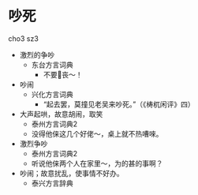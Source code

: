 # 吵死
cho3 sz3
+ 激烈的争吵
  * 东台方言词典
    - 不要𠵹丧～！
+ 吵闹
  * 兴化方言词典
    - “起去罢，莫撞见老吴来吵死。”（《梼杌闲评》四）
+ 大声起哄，故意胡闹，取笑
  * 泰州方言词典2
  - 没得他俫这几个好佬～，桌上就不热嘈唻。
+ 激烈争吵
  * 泰州方言词典2
  - 听说他俫两个人在家里～，为的甚的事啊？
+ 吵闹；故意扰乱，使事情不好办。
  * 泰兴方言辞典
